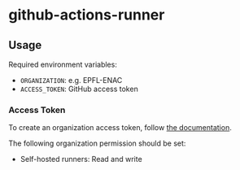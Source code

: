# github-actions-runner

## Usage

Required environment variables:

- `ORGANIZATION`: e.g. EPFL-ENAC
- `ACCESS_TOKEN`: GitHub access token

### Access Token

To create an organization access token, follow [the documentation](https://docs.github.com/en/authentication/keeping-your-account-and-data-secure/creating-a-personal-access-token#creating-a-fine-grained-personal-access-token).

The following organization permission should be set:

- Self-hosted runners: Read and write
